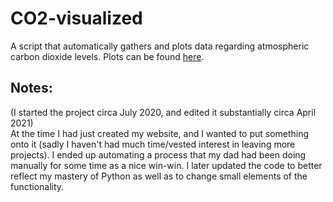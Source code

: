 # CO2-visualized
A script that automatically gathers and plots data regarding atmospheric carbon dioxide levels. Plots can be found [here](https://isaacdarling.com/2020/07/12/carbon-dioxide-levels/).

## Notes:
(I started the project circa July 2020, and edited it substantially circa April 2021)  
At the time I had just created my website, and I wanted to put something onto it (sadly I haven't had much time/vested interest in leaving more projects). I ended up automating a process that my dad had been doing manually for some time as a nice win-win. I later updated the code to better reflect my mastery of Python as well as to change small elements of the functionality.
